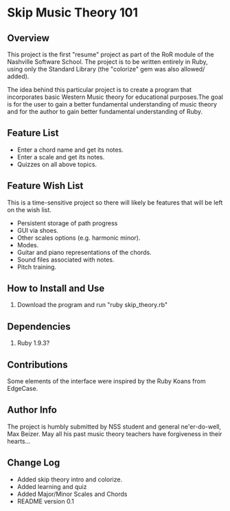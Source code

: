 <h1>Skip Music Theory 101</h1>
<h2>Overview</h2>
<p>This project is the first "resume" project as part of the RoR module
of the Nashville Software School. The project is to be written entirely
in Ruby, using only the Standard Library (the "colorize" gem was also allowed/
added).</p>

<p>The idea behind this particular project is to create a program that
incorporates basic Western Music theory for educational purposes.The 
goal is for the user to gain a better fundamental understanding of
music theory and for the author to gain better fundamental
understanding of Ruby.</p>

<h2>Feature List</h2>
<ul>
<li>Enter a chord name and get its notes.</li>
<li>Enter a scale and get its notes.</li>
<li>Quizzes on all above topics.</li>
</ul>

<h2>Feature Wish List</h2>
<p>This is a time-sensitive project so there will likely be features that will 
  be left on the wish list.</p>
<ul>
<li>Persistent storage of path progress</li>
<li>GUI via shoes.</li>
<li>Other scales options (e.g. harmonic minor).</li>
<li>Modes.</li>
<li>Guitar and piano representations of the chords.</li>
<li>Sound files associated with notes.</li>
<li>Pitch training.</li>
</ul>

<h2>How to Install and Use</h2>
<ol>
<li>Download the program and run "ruby skip_theory.rb"</li>
</ol>

<h2>Dependencies</h2>
<ol>
<li>Ruby 1.9.3?</li>
</ol>

<h2>Contributions</h2>
<p>Some elements of the interface were inspired by the Ruby Koans from EdgeCase.
</p>

<h2>Author Info</h2>
The project is humbly submitted by NSS student and general
ne'er-do-well, Max Beizer. May all his past music theory teachers have
forgiveness in their hearts... 

<h2>Change Log</h2>
<ul>
<li>Added skip theory intro and colorize.</li>
<li>Added learning and quiz</li>
<li>Added Major/Minor Scales and Chords</li>
<li>README version 0.1</li>
</ul>


